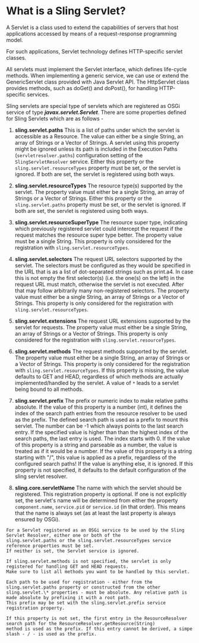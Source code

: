# What is a Sling Servlet?

A Servlet is a class used to extend the capabilities of servers that host applications accessed by means of a request-response 
programming model. 

For such applications, Servlet technology defines HTTP-specific servlet classes. 

All servlets must implement the Servlet interface, which defines life-cycle methods. When implementing a generic service, 
we can use or extend the GenericServlet class provided with Java Servlet API. 
The HttpServlet class provides methods, such as doGet() and doPost(), for handling HTTP-specific services.

Sling servlets are special type of servlets which are registered as OSGi service of type ***javax.servlet.Servlet***.
 There are some properties defined for Sling Servlets which are as follows - 
 
1. **sling.servlet.paths**
This is a list of paths under which the servlet is accessible as a Resource. The value can either be a single 
String, an array of Strings or a Vector of Strings.
A servlet using this property might be ignored unless its path is included in the Execution Paths (`servletresolver.paths`) 
configuration setting of the `SlingServletResolver` service. 
Either this property or the `sling.servlet.resourceTypes` property must be set, or the servlet is ignored. If both are set, 
the servlet is registered using both ways.

2. **sling.servlet.resourceTypes**
The resource type(s) supported by the servlet. The property value must either be a single String, an array of Strings or a 
Vector of Strings. Either this property or the `sling.servlet.paths` property must be set, or the servlet is ignored. 
If both are set, the servlet is registered using both ways.

3. **sling.servlet.resourceSuperType**
The resource super type, indicating which previously registered servlet could intercept the request if the request matches 
the resource super type better. The property value must be a single String. This property is only considered for the registration with `sling.servlet.resourceTypes`.

4. **sling.servlet.selectors**
The request URL selectors supported by the servlet. The selectors must be configured as they would be specified in the URL 
that is as a list of dot-separated strings such as print.a4. 
In case this is not empty the first selector(s) (i.e. the one(s) on the left) in the request URL must match, 
otherwise the servlet is not executed. 
After that may follow arbitrarily many non-registered selectors. The property value must either be a single String, 
an array of Strings or a Vector of Strings. This property is only considered for the registration with `sling.servlet.resourceTypes`.

5. **sling.servlet.extensions**
The request URL extensions supported by the servlet for requests. The property value must either be a single String, 
an array of Strings or a Vector of Strings. This property is only considered for the registration with `sling.servlet.resourceTypes`.

6. **sling.servlet.methods**
The request methods supported by the servlet. The property value must either be a single String, an array of Strings or 
a Vector of Strings. This property is only considered for the registration with `sling.servlet.resourceTypes`. 
If this property is missing, the value defaults to GET and HEAD, regardless of which methods are actually implemented/handled 
by the servlet. A value of `*` leads to a servlet being bound to all methods.

7. **sling.servlet.prefix**
The prefix or numeric index to make relative paths absolute. If the value of this property is a number (int), it defines 
the index of the search path entries from the resource resolver to be used as the prefix. The defined search path is 
used as a prefix to mount this servlet. The number can be -1 which always points to the last search entry. 
If the specified value is higher than than the highest index of the search paths, the last entry is used. 
The index starts with 0. If the value of this property is a string and parseable as a number, the value is treated as 
if it would be a number. If the value of this property is a string starting with "/", this value is applied as a prefix,
 regardless of the configured search paths! If the value is anything else, it is ignored. 
 If this property is not specified, it defaults to the default configuration of the sling servlet resolver.
 
8. **sling.core.servletName**
The name with which the servlet should be registered. This registration property is optional. If one is not explicitly set, 
the servlet's name will be determined from either the property `component.name`, `service.pid` or `service.id` (in that order). 
This means that the name is always set (as at least the last property is always ensured by OSGi).


```text
For a Servlet registered as an OSGi service to be used by the Sling Servlet Resolver, either one or both of the 
sling.servlet.paths or the sling.servlet.resourceTypes service reference properties must be set. 
If neither is set, the Servlet service is ignored.
```

```text
If sling.servlet.methods is not specified, the servlet is only registered for handling GET and HEAD requests. 
Make sure to list all methods you want to be handled by this servlet.
```

```text
Each path to be used for registration - either from the sling.servlet.paths property or constructed from the other 
sling.servlet.\* properties - must be absolute. Any relative path is made absolute by prefixing it with a root path. 
This prefix may be set with the sling.servlet.prefix service registration property. 

If this property is not set, the first entry in the ResourceResolver search path for the ResourceResolver.getResource(String) 
method is used as the prefix. If this entry cannot be derived, a simpe slash - / - is used as the prefix.
```

